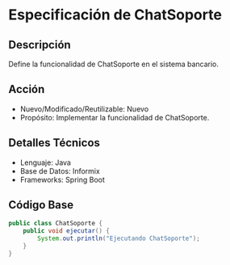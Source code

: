 # Especificación de ChatSoporte

## Descripción

Define la funcionalidad de ChatSoporte en el sistema bancario.

## Acción

- Nuevo/Modificado/Reutilizable: Nuevo
- Propósito: Implementar la funcionalidad de ChatSoporte.

## Detalles Técnicos

- Lenguaje: Java
- Base de Datos: Informix
- Frameworks: Spring Boot

## Código Base

```java
public class ChatSoporte {
    public void ejecutar() {
        System.out.println("Ejecutando ChatSoporte");
    }
}
```
